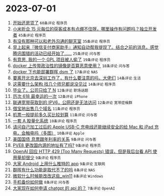 # 2023-07-01

1. [开始还房贷了](https://www.v2ex.com/t/953219) `60条评论` `程序员`
1. [小米折合 15 元每位的获客成本有点绷不住呀，哪里操作有问题吗？独立开发者](https://www.v2ex.com/t/953182) `45条评论` `程序员`
1. [有没有那种可以和老外沟通的聊天室](https://www.v2ex.com/t/953208) `35条评论` `程序员`
1. [早上起来『微信支付商家助手』通知自动帮我提现了。结合之前的消息，感觉腾讯围猎的活动已经开始了……](https://www.v2ex.com/t/953190) `25条评论` `问与答`
1. [有意思, 我的一个 GPL 项目被人偷了](https://www.v2ex.com/t/953237) `19条评论` `程序员`
1. [docker 上传带政治性的镜像是否算恶意使用？](https://www.v2ex.com/t/953284) `18条评论` `问与答`
1. [docker 下也能部署群晖 dsm 了](https://www.v2ex.com/t/953215) `17条评论` `NAS`
1. [要离开北京去深圳工作了，有什么要注意的吗，大佬们](https://www.v2ex.com/t/953258) `14条评论` `生活`
1. [这需要什么架构 找几个师兄都说没见过](https://www.v2ex.com/t/953239) `14条评论` `程序员`
1. [毕业了，公司只给了 N](https://www.v2ex.com/t/953225) `12条评论` `职场话题`
1. [历次 618 最幸运的一次](https://www.v2ex.com/t/953197) `12条评论` `iPhone`
1. [联通宽带获取到的 IPV6，公网还是无法访问](https://www.v2ex.com/t/953183) `12条评论` `宽带症候群`
1. [借宝地出售几个域名](https://www.v2ex.com/t/953268) `11条评论` `程序员`
1. [机票一般提前多久买比较划算](https://www.v2ex.com/t/953196) `11条评论` `问与答`
1. [一套 A 股量化系统](https://www.v2ex.com/t/953256) `10条评论` `程序员`
1. [请问自己加工过后的 Apple USB-C 充电线还能继续安全的给 Mac 和 iPad 充电，会触电吗（多图）](https://www.v2ex.com/t/953184) `10条评论` `Apple`
1. [美国国债 息票跟年利率的关系](https://www.v2ex.com/t/953233) `9条评论` `问与答`
1. [PVE8 更改国内源的地址有了吗?](https://www.v2ex.com/t/953229) `9条评论` `程序员`
1. [OpenAI 回应 HTTP 429 (Too Many Requests) 错误，但是我后台看 API 使用量却很少](https://www.v2ex.com/t/953217) `9条评论` `程序员`
1. [大家 Android 上用什么推特的 app](https://www.v2ex.com/t/953179) `9条评论` `互联网`
1. [群晖有什么功能是取代不了的吗](https://www.v2ex.com/t/953277) `8条评论` `NAS`
1. [微软什么时候能改改这些_win11](https://www.v2ex.com/t/953266) `8条评论` `Windows`
1. [手机备份如何做](https://www.v2ex.com/t/953255) `8条评论` `问与答`
1. [大家现在如何申请 chatgpt 的 api 的？](https://www.v2ex.com/t/953262) `7条评论` `OpenAI`

